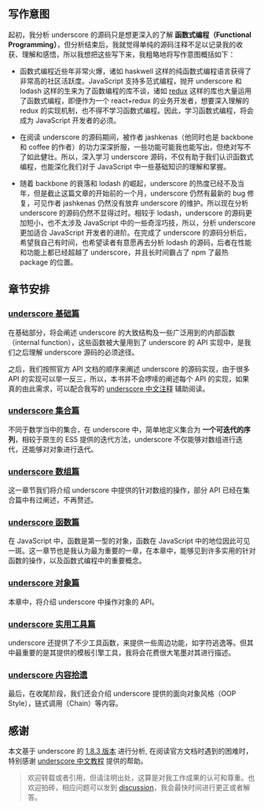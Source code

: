 写作意图
--------

起初，我分析 underscore 的源码只是想更深入的了解 **函数式编程（Functional Programming）**，但分析结束后，我就觉得单纯的源码注释不足以记录我的收获、理解和感悟，所以我想把这些写下来，我粗略地将写作意图概括如下：

-	函数式编程近些年非常火爆，诸如 haskwell 这样的纯函数式编程语言获得了非常高的社区活跃度。JavaScript 支持多范式编程，抛开 underscore 和 lodash 这样的生来为了函数编程的库不谈，诸如 [redux](https://github.com/reactjs/redux) 这样的库也大量运用了函数式编程，即便作为一个 react+redux 的业务开发者，想要深入理解的 redux 的实现机制，也不得不学习函数式编程。因此，学习函数式编程，将会成为 JavaScript 开发者的必须。

-	在阅读 underscore 的源码期间，被作者 jashkenas（他同时也是 backbone 和 coffee 的作者）的功力深深折服，一些功能可能我也能写出，但绝对写不了如此健壮。所以，深入学习 underscore 源码，不仅有助于我们认识函数式编程，也能深化我们对于 JavaScript 中一些基础知识的理解和掌握。

-	随着 backbone 的衰落和 lodash 的崛起，underscore 的热度已经不及当年，但是截止这篇文章的开始前的一个月，underscore 仍然有最新的 bug 修复，可见作者 jashkenas 仍然没有放弃 underscore 的维护。所以现在分析 underscore 的源码仍然不显得过时。相较于 lodash，underscore 的源码更加短小，也不太涉及 JavaScript 中的一些奇淫巧技，所以，分析 underscore 更加适合 JavaScript 开发者的进阶。在完成了 underscore 的源码分析后，希望我自己有时间，也希望读者有意愿再去分析 lodash 的源码，后者在性能和功能上都已经超越了 underscore，并且长时间霸占了 npm 了最热 package 的位置。

章节安排
--------

### [underscore 基础篇](base/README.md)

在基础部分，将会阐述 underscore 的大致结构及一些广泛用到的内部函数（internal function），这些函数被大量用到了 underscore 的 API 实现中，是我们之后理解 underscore 源码的必须途径。

之后，我们按照官方 API 文档的顺序来阐述 underscore 的源码实现，由于很多 API 的实现可以举一反三，所以，本书并不会啰嗦的阐述每个 API 的实现，如果真的由此需求，可以配合我写的 [underscore 中文注释](https://github.com/yoyoyohamAPI/underscore/blob/master/underscore.analysis.js) 辅助阅读。

### [underscore 集合篇](collection/README.md)

不同于数学当中的集合，在 underscore 中，简单地定义集合为 **一个可迭代的序列**，相较于原生的 ES5 提供的迭代方法，underscore 不仅能够对数组进行迭代，还能够对对象进行迭代。

### [underscore 数组篇](array/README.md)

这一章节我们将介绍 underscore 中提供的针对数组的操作，部分 API 已经在集合篇中有过阐述，不再赘述。

### [underscore 函数篇](function/README.md)

在 JavaScript 中，函数是第一型的对象，函数在 JavaScript 中的地位因此可见一斑。这一章节也是我认为最为重要的一章，在本章中，能够见到许多实用的针对函数的操作，以及函数式编程中的重要概念。

### [underscore 对象篇](object/README.md)

本章中，将介绍 underscore 中操作对象的 API。

### [underscore 实用工具篇](utils/README.md)

underscore 还提供了不少工具函数，来提供一些周边功能，如字符逃逸等。但其中最重要的是其提供的模板引擎工具，我将会花费很大笔墨对其进行描述。

### [underscore 内容拾遗](supply/README.md)

最后，在收尾阶段，我们还会介绍 underscore 提供的面向对象风格（OOP Style），链式调用（Chain）等内容。

感谢
----

本文基于 underscore 的 [1.8.3 版本](https://github.com/jashkenas/underscore/tree/1.8.3) 进行分析, 在阅读官方文档时遇到的困难时，特别感谢 [underscore 中文教程](http://www.css88.com/doc/underscore/) 提供的帮助。

> 欢迎转载或者引用，但请注明出处，这算是对我工作成果的认可和尊重。也欢迎拍砖，相应问题可以发到 [discussion](https://www.gitbook.com/book/yoyoyohamAPI/undersercore-analysis/discussions)，我会最快时间进行更正或者解答。
